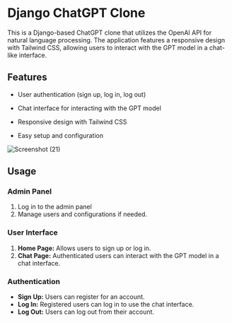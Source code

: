 # Django ChatGPT Clone

This is a Django-based ChatGPT clone that utilizes the OpenAI API for natural language processing. The application features a responsive design with Tailwind CSS, allowing users to interact with the GPT model in a chat-like interface.

## Features

- User authentication (sign up, log in, log out)
  
- Chat interface for interacting with the GPT model
  
- Responsive design with Tailwind CSS
  
- Easy setup and configuration



 ![Screenshot (21)](https://github.com/thenovember19th/ChatGPT_Clone/assets/97221801/f1ebace1-0534-4d01-9d13-971598ca4a7c)


## Usage

### Admin Panel

1. Log in to the admin panel
2. Manage users and configurations if needed.

### User Interface

1. **Home Page:** Allows users to sign up or log in.
2. **Chat Page:** Authenticated users can interact with the GPT model in a chat interface.

### Authentication

- **Sign Up:** Users can register for an account.
- **Log In:** Registered users can log in to use the chat interface.
- **Log Out:** Users can log out from their account.



  
